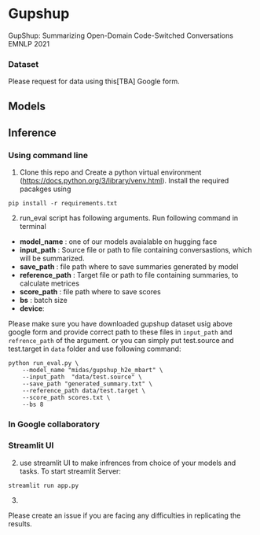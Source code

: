 # Gupshup
GupShup: Summarizing Open-Domain Code-Switched Conversations EMNLP 2021


### Dataset
Please request for data using this[TBA] Google form.

## Models


## Inference

### Using command line
1. Clone this repo and Create a python virtual environment (https://docs.python.org/3/library/venv.html). Install the required pacakges using
```
pip install -r requirements.txt
```

2. run_eval script has following arguments. Run following command in terminal
*   **model_name** : one of our models avaialable on hugging face
*   **input_path** : Source file or path to file containing conversastions, which will be summarized. 
*   **save_path** : file path where to save summaries generated by model
*   **reference_path** : Target file or path to file containing summaries, to calculate metrices
*  **score_path** : file path where to save scores
*   **bs** : batch size
*   **device**:

Please make sure you have downloaded gupshup dataset usig above google form and provide correct path to these files in `input_path` and `refrence_path` of the argument. or you can simply put test.source and test.target in `data` folder and use following command: 

```
python run_eval.py \
    --model_name "midas/gupshup_h2e_mbart" \
    --input_path  "data/test.source" \
    --save_path "generated_summary.txt" \
    --reference_path data/test.target \
    --score_path scores.txt \
    --bs 8

```

### In Google collaboratory

### Streamlit UI

2. use streamlit UI to make infrences from choice of your models and tasks. To start streamlit Server:
```
streamlit run app.py
```
3.

Please create an issue if you are facing any difficulties in replicating the results. 
